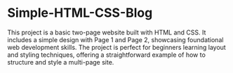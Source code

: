 # Simple-HTML-CSS-Blog
This project is a basic two-page website built with HTML and CSS. It includes a simple design with Page 1 and Page 2, showcasing foundational web development skills. The project is perfect for beginners learning layout and styling techniques, offering a straightforward example of how to structure and style a multi-page site.
